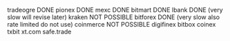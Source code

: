 tradeogre DONE
pionex DONE
mexc DONE 
bitmart DONE
lbank DONE (very slow will revise later)
kraken NOT POSSIBLE
bitforex DONE (very slow also rate limited do not use)
coinmerce NOT POSSIBLE
digifinex 
bitbox
coinex
txbit
xt.com
safe.trade